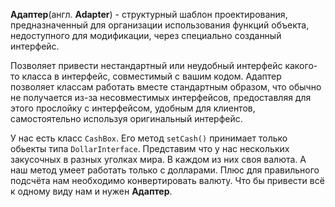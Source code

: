 **Адаптер**(англ. **Adapter**) - структурный шаблон проектирования, предназначенный для организации использования функций
объекта, недоступного для модификации, через специально созданный интерфейс.

Позволяет привести нестандартный или неудобный интерфейс какого-то класса в интерфейс, совместимый с вашим кодом.
Адаптер позволяет классам работать вместе стандартным образом, что обычно не получается из-за несовместимых интерфейсов,
предоставляя для этого прослойку с интерфейсом, удобным для клиентов, самостоятельно используя оригинальный интерфейс.

У нас есть класс `CashBox`. Его метод `setCash()` принимает только обьекты типа `DollarInterface`.
Представим что у нас нескольких закусочных в разных уголках мира. В каждом из них своя валюта. А наш метод умеет работать
только с долларами. Плюс для правильного подсчёта нам необходимо конвертировать валюту. Что бы привести всё к одному виду
нам и нужен **Адаптер**. 